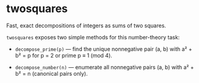 # twosquares
Fast, exact decompositions of integers as sums of two squares.

`twosquares` exposes two simple methods for this number-theory task:

* `decompose_prime(p)` — find the unique nonnegative pair (a, b) with a² + b² = p for p = 2 or prime p ≡ 1 (mod 4).

* `decompose_number(n)` — enumerate all nonnegative pairs (a, b) with a² + b² = n (canonical pairs only).
